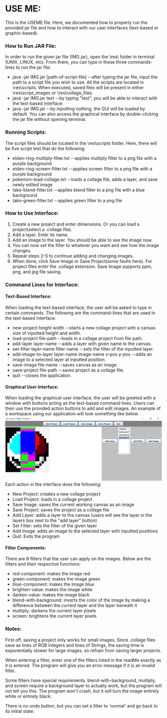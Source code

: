 # USE ME:
This is the USEME file. Here, we documented how to properly run the provided jar file and how to 
interact with our user interfaces (text-based or graphic-based).
### How to Run JAR File:
In order to run the given jar file (IMG.jar), open the \res\ folder in terminal (UNIX, LINUX, etc). 
From there, you can type in these three commands-lines to run the jar file:
 - java -jar IMG.jar [path-of-script-file] --after typing the jar file, input the path to a script file you wish to use. All the scripts are located in \res\scripts. When executed, saved files will be present in either \res\script_images or \res\collage_files.
 - java -jar IMG.jar text --by typing "text", you will be able to interact with the text-based interface. 
 - java -jar IMG.jar --by inputting nothing, the GUI will be loaded by default. You can also access the graphical interface by double-clicking the jar file without opening terminal. 
### Running Scripts:
The script files should be located in the \res\scripts folder. Here, there will be five script text 
that do the following:
 - elden-ring-multiply-filter.txt --applies multiply filter to a png file with a purple background
 - elden-ring-screen-filter.txt --applies screen filter to a png file with a purple background
 - pokemon-load-collage.txt --loads a collage file, adds a layer, and save newly edited image
 - tako-blend-filter.txt --applies blend filter to a png file with a blue background
 - tako-green-filter.txt --applies green filter to a png file
### How to Use Interface:
1. Create a new project and enter dimensions. Or you can load a project(select a .collage file).
2. Add a layer. Enter its name. 
3. Add an image to the layer. You should be able to see the image now.
4. You can now set the filter to whatever you want and see how the image changes. 
5. Repeat steps 2-5 to continue adding and changing images.
6. When done, click Save Image or Save Project(some faults here). For project files enter the .collage extension. Save Image supports ppm, png, and jpg file saving.
### Command Lines for Interface:
#### Text-Based Interface:
When loading the text-based interface, the user will be asked to type in certain commands.
The following are the command-lines that are used in the text-based interface:
 - new-project height width --starts a new collage project with a canvas size of inputted height and width.
 - load-project file-path --loads in a collage project from file path.
 - add-layer layer-name --adds a layer with given name to the canvas.
 - set-filter layer-name filter-name --sets the filter of the inputted layer.
 - add-image-to-layer layer-name image-name x-pos y-pos --adds an image to a selected layer at inputted position.
 - save-image file-name --saves canvas as an image.
 - save-project file-path --saves project as a collage file.
 - quit --closes the application.
#### Graphical User Interface:
When loading the graphical user interface, the user will be greeted with a window with buttons acting
as the text-based command lines. Users can then use the provided action buttons to add and edit images.
An example of a workspace using our application will look something like below.
![Alt text](\example_images\GUI-Working.png)
Each action in the interface does the following:
 - New Project: creates a new collage project
 - Load Project: loads in a collage project
 - Save Image: saves the current working canvas as an image
 - Save Project: saves the project as a collage file
 - Add Layer: adds a layer to the canvas (users will see the layer in the layers box next to the "add layer" button)
 - Set Filter: sets the filter of the given layer
 - Add Image: adds an image to the selected layer with inputted positions
 - Quit: Exits the program
#### Filter Components:
There are 8 filters that the user can apply on the images. Below are the filters and their respective functions:
 - red-component: makes the image red
 - green-component: makes the image green
 - blue-component: makes the image blue
 - brighten-value: makes the image white
 - darken-value: makes the image black
 - blend-with-background: inverts the color of the image by making a difference between the current layer and the layer beneath it
 - multiply: darkens the current layer pixels
 - screen: brightens the current layer pixels
### Notes:
First off, saving a project only works for small images. Since .collage files
save as lines of RGB integers and lines of Strings, the saving time is exponentially
slower for large images, so refrain from saving larger projects.

When entering a filter, enter one of the filters listed in the readMe exactly as it is entered. 
The program will give you an error message if it is an invalid filter. 

Some filters have special requirements.
blend-with-background, multiply, and screen require a background layer to actually work, but 
the program will not tell you this. The program won't crash, but it will turn the image entirely white or entirely black.

There is no undo button, but you can set a filter to 'normal' and go back to its initial state. 


